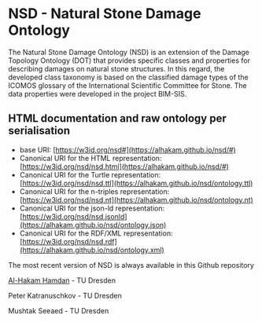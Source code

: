 # NSD - Natural Stone Damage Ontology

The Natural Stone Damage Ontology (NSD) is an extension of the Damage Topology Ontology (DOT) that provides specific classes and properties for describing damages on natural stone structures. In this regard, the developed class taxonomy is based on the classified damage types of the ICOMOS glossary of the International Scientific Committee for Stone. The data properties were developed in the project BIM-SIS.

## HTML documentation and raw ontology per serialisation

* base URI: [https://w3id.org/nsd#](https://alhakam.github.io/nsd/#)
* Canonical URI for the HTML representation: [https://w3id.org/nsd/nsd.html](https://alhakam.github.io/nsd/#)
* Canonical URI for the Turtle representation: [https://w3id.org/nsd/nsd.ttl](https://alhakam.github.io/nsd/ontology.ttl)
* Canonical URI for the n-triples representation: [https://w3id.org/nsd/nsd.nt](https://alhakam.github.io/nsd/ontology.nt)
* Canonical URI for the json-ld representation: [https://w3id.org/nsd/nsd.jsonld](https://alhakam.github.io/nsd/ontology.json)
* Canonical URI for the RDF/XML representation: [https://w3id.org/nsd/nsd.rdf](https://alhakam.github.io/nsd/ontology.xml)

The most recent version of NSD is always available in this Github repository

[Al-Hakam Hamdan](https://github.com/Alhakam) - TU Dresden

Peter Katranuschkov - TU Dresden

Mushtak Seeaed - TU Dresden
